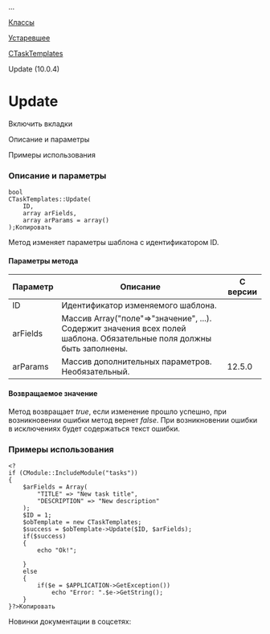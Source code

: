 ...

[Классы](/api_help/tasks/classes/index.php)

[Устаревшее](/api_help/tasks/classes/deprecated/index.php)

[CTaskTemplates](/api_help/tasks/classes/deprecated/ctasktemplates/index.php)

Update (10.0.4)

Update
======

Включить вкладки

Описание и параметры

Примеры использования

### Описание и параметры

```
bool
CTaskTemplates::Update(
	ID,
	array arFields,
	array arParams = array()
);Копировать
```

Метод изменяет параметры шаблона с идентификатором ID.

#### Параметры метода

| Параметр | Описание | С версии |
| --- | --- | --- |
| ID | Идентификатор изменяемого шаблона. |  |
| arFields | Массив Array("поле"=>"значение", ...). Содержит значения всех полей шаблона. Обязательные поля должны быть заполнены. |  |
| arParams | Массив дополнительных параметров. Необязательный. | 12.5.0 |

#### Возвращаемое значение

Метод возвращает *true*, если изменение прошло успешно, при возникновении ошибки метод вернет *false*. При возникновении ошибки в исключениях будет содержаться текст ошибки.

### Примеры использования

```
<?
if (CModule::IncludeModule("tasks"))
{
	$arFields = Array(
		"TITLE" => "New task title",
		"DESCRIPTION" => "New description"
	);
	$ID = 1;
	$obTemplate = new CTaskTemplates;
	$success = $obTemplate->Update($ID, $arFields);
	if($success)
	{
		echo "Ok!";
        
	}
	else
	{
		if($e = $APPLICATION->GetException())
			echo "Error: ".$e->GetString();
	}
}?>Копировать
```

Новинки документации в соцсетях: